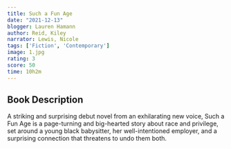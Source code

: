 ```yaml
---
title: Such a Fun Age
date: "2021-12-13"
blogger: Lauren Hamann
author: Reid, Kiley
narrator: Lewis, Nicole
tags: ['Fiction', 'Contemporary']
image: 1.jpg
rating: 3
score: 50
time: 10h2m
---
```



## Book Description

A striking and surprising debut novel from an exhilarating new voice, Such a Fun Age is a page-turning and big-hearted story about race and privilege, set around a young black babysitter, her well-intentioned employer, and a surprising connection that threatens to undo them both.